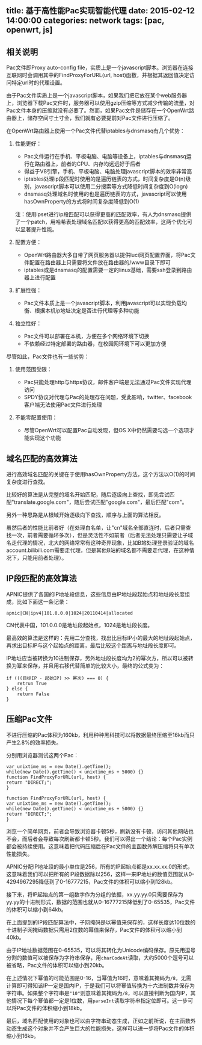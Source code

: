 title: 基于高性能Pac实现智能代理
date: 2015-02-12 14:00:00
categories: network
tags: [pac, openwrt, js]
---

## 相关说明

Pac文件即Proxy auto-config file，实质上是一个javascript脚本。浏览器在连接互联网时会调用其中的FindProxyForURL(url, host)函数，并根据其返回值决定访问特定url时的代理设置。

由于Pac文件实质上是一个javascript脚本，如果我们把它放在某个web服务器上，浏览器下载Pac文件时，服务器可以使用gzip压缩等方式减少传输的流量，对Pac文件本身的压缩就没有必要了。然而，如果Pac文件是储存在一个OpenWrt路由器上，储存空间寸土寸金，我们就有必要提前对Pac文件进行压缩了。

在OpenWrt路由器上使用一个Pac文件代替iptables与dnsmasq有几个优势：

1. 性能更好：
    - Pac文件运行在手机、平板电脑、电脑等设备上，iptables与dnsmasq运行在路由器上，前者的CPU、内存均远远好于后者
    - 得益于V8引擎，手机、平板电脑、电脑处理javascript脚本的效率非常高
    - iptables处理ip段匹配时使用的是遍历链表的方式，时间复杂度是O(n)级别，javascript脚本可以使用二分搜索等方式降低时间复杂度到O(logn)
    - dnsmasq处理域名时使用的也是遍历链表的方式，javascript可以使用hasOwnProperty的方式将时间复杂度降低到O(1)

    注：使用ipset进行ip段匹配可以获得更高的匹配效率，有人为dnsmasq提供了一个patch，用哈希表处理域名匹配以获得更高的匹配效率，这两个优化可以显著提升性能。

2. 配置方便：
    - OpenWrt路由器大多自带了网页服务器以提供luci网页配置界面，将Pac文件配置在路由器上只需要将文件放在路由器的/www目录下即可
    - iptables或是dnsmasq的配置需要一定的linux基础，需要ssh登录到路由器上进行配置

3. 扩展性强：
    - Pac文件本质上是一个javascript脚本，利用javascript可以实现负载均衡、根据本机ip地址决定是否进行代理等多种功能

4. 独立性好：
    - Pac文件可以部署在本机，方便在多个网络环境下切换
    - 不依赖经过特定部署的路由器，在校园网环境下可以更加方便

尽管如此，Pac文件也有一些劣势：

1. 使用范围受限：
    - Pac只能处理http与https协议，邮件客户端是无法通过Pac文件实现代理访问
    - SPDY协议对代理与Pac的处理存在问题，受此影响，twitter、facebook客户端无法使用Pac文件进行处理

2. 不能零配置使用：
    - 尽管OpenWrt可以配置Pac自动发现，但OS X中仍然需要勾选一个选项才能实现这个功能

## 域名匹配的高效算法

进行高效域名匹配的关键在于使用hasOwnProperty方法，这个方法以O(1)的时间复杂度进行查找。

比较好的算法是从完整的域名开始匹配，随后逐级向上查找，即先尝试匹配"translate.google.com"，随后尝试匹配"google.com"，最后匹配"com"。

另外一种思路是从根域开始逐级向下查找，顺序与上面的算法相反。

虽然后者的性能比前者好（在处理白名单，让"cn"域名全部直连时，后者只需查找一次，前者需要循环多次），但是灵活性不如前者（后者无法处理只需要让子域名走代理的情况，北大的网络常常有这种奇异现象，比如B站处理登录验证的域名account.bilibili.com需要走代理，但是其他B站的域名都不需要走代理，在这种情况下，只能用前者处理）。

## IP段匹配的高效算法

APNIC提供了各国的IP地址段信息，这些信息由IP地址段起始点和地址段长度组成，比如下面这一条记录：

    apnic|CN|ipv4|101.0.0.0|1024|20110414|allocated

CN代表中国，101.0.0.0是地址段起始点，1024是地址段长度。

最高效的算法是这样的：先用二分查找，找出比目标IP小的最大的地址段起始点，再求出目标IP与这个起始点的距离，最后比较这个距离与地址段长度即可。

IP地址应当被转换为10进制保存，另外地址段长度均为2的幂次方，所以可以被转换为幂来保存，并且用右移代替简单的比较大小，最终的公式变为：

    if (((目标IP - 起始IP) >> 幂次) === 0) {
        retrun True
    } else {
        return False
    }

## 压缩Pac文件

不进行压缩的Pac体积为160kb，利用种种黑科技可以将数据最终压缩至16kb而只产生2.8%的效率损失。

分别用浏览器测试这两个Pac：

    var unixtime_ms = new Date().getTime();
    while(new Date().getTime() < unixtime_ms + 5000) {}
    function FindProxyForURL(url, host) {
    return "DIRECT;";
    }

    function FindProxyForURL(url, host) {
    var unixtime_ms = new Date().getTime();
    while(new Date().getTime() < unixtime_ms + 5000) {}
    return "DIRECT;";
    }

浏览一个简单网页，前者会导致浏览器卡顿5秒，刷新没有卡顿，访问其他网站也不会，而后者会导致每次刷新都卡顿5秒。我们可以得出一个结论：每个Pac实例都会被持续使用。这意味着把代码压缩后在Pac文件的主函数外解压缩将只有单次性能损失。

APNIC分配IP地址段的最小单位是256，所有的IP起始点都是xx.xx.xx.0的形式，这意味着我们可以把所有的IP段数据除以256，这样一来IP地址的数值范围就从0-4294967295降低到了0-16777215，Pac文件的体积可以缩小到128kb。

接下来，将IP起始点的第一组数字作为分组的依据，xx.yy.yy.0只需要保存为yy.yy的十进制形式，数据的范围也就从0-16777215降低到了0-65535，Pac文件的体积可以缩小到64kb。

在上面提到的IP段匹配算法中，子网掩码是以幂值来保存的，这样长度达10位数的十进制子网掩码数据只需用2位数的幂值来保存，Pac文件的体积可以缩小到40kb。

由于IP地址数据范围在0-65535，可以将其转化为Unicode编码保存。原先用逗号分割的数值可以被保存为字符串保存，用`charCodeAt`读取，大约5000个逗号可以被省略，Pac文件的体积可以缩小到20kb。

在上述情况下幂值的可能范围是0-16，当幂值为16时，意味着其掩码为`/8`，无需计算即可得知该IP一定是国内IP，于是我们可以将幂值转换为十六进制数并保存为字符串。如果整个字符串是`"10"`则意味着其掩码为`/8`，可以直接判断为国内IP，其他情况下每个幂值都一定是1位数，用`parseInt`读取字符串指定位即可。这一步可以将Pac文件的体积缩小到18kb。

最后，域名匹配使用的对象也可以由字符串动态生成，正如之前所说，在主函数外动态生成这个对象并不会产生巨大的性能损失，这样可以进一步将Pac文件的体积缩小到16kb。
